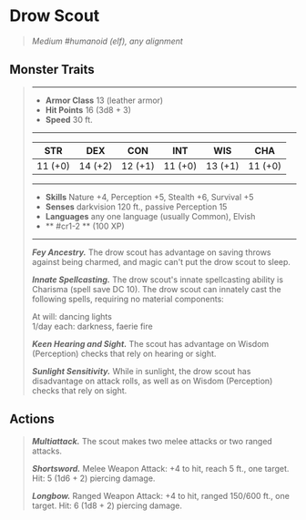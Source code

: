 # Drow Scout
>*Medium #humanoid (elf), any alignment*
## Monster Traits
>___
>- **Armor Class** 13 (leather armor)
>- **Hit Points** 16 (3d8 + 3)
>- **Speed** 30 ft.
>___
>|STR|DEX|CON|INT|WIS|CHA|
>|:---:|:---:|:---:|:---:|:---:|:---:|
>|11 (+0)|14 (+2)|12 (+1)|11 (+0)|13 (+1)|11 (+0)|
>___
>- **Skills** Nature +4, Perception +5, Stealth +6, Survival +5
>- **Senses** darkvision 120 ft., passive Perception 15
>- **Languages** any one language (usually Common), Elvish
>- ** #cr1-2 ** (100 XP)
>___
>***Fey Ancestry.*** The drow scout has advantage on saving throws against being charmed, and magic can't put the drow scout to sleep.  
>
>***Innate Spellcasting.*** The drow scout's innate spellcasting ability is Charisma (spell save DC 10). The drow scout can innately cast the following spells, requiring no material components:  
>
>At will: dancing lights  
>1/day each: darkness, faerie fire  
>
>
>***Keen Hearing and Sight.*** The scout has advantage on Wisdom (Perception) checks that rely on hearing or sight.  
>
>***Sunlight Sensitivity.*** While in sunlight, the drow scout has disadvantage on attack rolls, as well as on Wisdom (Perception) checks that rely on sight.  
>
## Actions
>***Multiattack.*** The scout makes two melee attacks or two ranged attacks.  
>
>***Shortsword.*** Melee Weapon Attack: +4 to hit, reach 5 ft., one target. Hit: 5 (1d6 + 2) piercing damage.  
>
>***Longbow.*** Ranged Weapon Attack: +4 to hit, ranged 150/600 ft., one target. Hit: 6 (1d8 + 2) piercing damage.